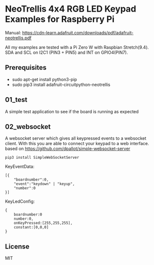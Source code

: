 # NeoTrellis 4x4 RGB LED Keypad Examples for Raspberry Pi

Manual: 
https://cdn-learn.adafruit.com/downloads/pdf/adafruit-neotrellis.pdf

All my examples are tested with a Pi Zero W with Raspbian Stretch(9.4). SDA and SCL on I2C1 (PIN3 + PIN5) and INT on GPIO4(PIN7).

## Prerequisites

 * sudo apt-get install python3-pip
 * sudo pip3 install adafruit-circuitpython-neotrellis

## 01_test

A simple test application to see if the board is running as expected

## 02_websocket

A websocket server which gives all keypressed events to a websocket client. With this you are able to connect your keypad to a web interface.
based on https://github.com/dpallot/simple-websocket-server

```
pip3 install SimpleWebSocketServer
```


KeyEventData:
```
[{
    "boardnumber":0,
    "event":"keydown" | "keyup",
    "number":0
}]
```
KeyLedConfig:
```
{
    boardnumber:0
    number:0,
    onKeyPressed:[255,255,255],
    constant:[0,0,0]
}
```

## License

MIT